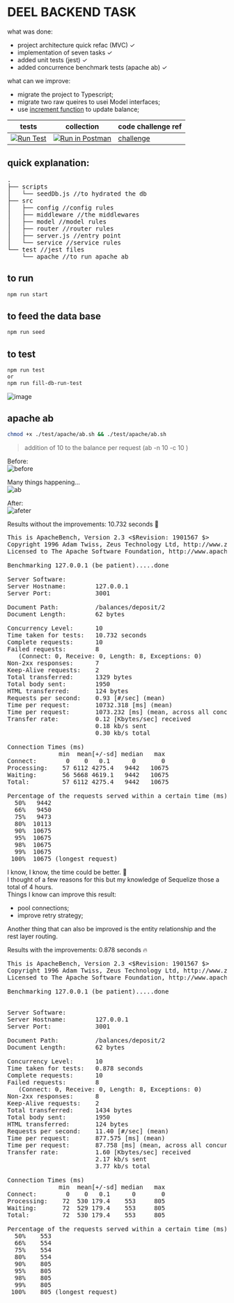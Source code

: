 # DEEL BACKEND TASK

what was done:

- project architecture quick refac (MVC) ✓
- implementation of seven tasks ✓
- added unit tests (jest) ✓
- added concurrence benchmark tests (apache ab) ✓

what can we improve: 

- migrate the project to Typescript;
- migrate two raw queires to usei Model interfaces;
- use [increment function](https://sequelize.org/docs/v6/core-concepts/model-querying-basics/#increment-decrement) to update balance;


| tests    | collection       |  code challenge ref                             |
|----------|-------------     |------                                 |
|[![Run Test](https://github.com/jonathan-sh/deel-backend/actions/workflows/test.yml/badge.svg?branch=main)](https://github.com/jonathan-sh/deel-backend/actions/workflows/test.yml)      | [![Run in Postman](https://run.pstmn.io/button.svg)](https://app.getpostman.com/run-collection/7b5c0ac1bbff6f7c2ae6?action=collection%2Fimport)  | [challenge](https://github.com/jonathan-sh/deel-backend/blob/main/CC.md)        

## quick explanation: 
<pre>
.
├── scripts
│   └── seedDb.js //to hydrated the db 
├── src
│   ├── config //config rules
│   ├── middleware //the middlewares
│   ├── model //model rules
│   ├── router //router rules
│   ├── server.js //entry point
│   └── service //service rules
└── test //jest files
    └── apache //to run apache ab
</pre>

## to run

```sh
npm run start
```

## to feed the data base

```sh
npm run seed
```

## to test

```sh
npm run test
or
npm run fill-db-run-test
```
![image](https://user-images.githubusercontent.com/15783623/206928194-d7b23d99-92f4-41f4-99b9-fc7eb8500a26.png)


## apache ab

```sh
chmod +x ./test/apache/ab.sh && ./test/apache/ab.sh
```

> addition of 10 to the balance per request (ab -n 10 -c 10 )

Before:<br/>
![before](https://user-images.githubusercontent.com/15783623/206600797-3bc1c8e3-634b-4110-9a0c-abf0cd4837bf.png)

Many things happening... <br/>
![ab](https://user-images.githubusercontent.com/15783623/206600018-0cac50a8-3694-4b6b-be2e-feb020c9abae.gif)

After:<br/>
![afeter](https://user-images.githubusercontent.com/15783623/206600830-cb3e0504-ea48-4f7c-b3f4-9e3c81f0fe93.png)

Results without the improvements: 10.732 seconds 🙁<br/>
<pre>
This is ApacheBench, Version 2.3 <$Revision: 1901567 $>
Copyright 1996 Adam Twiss, Zeus Technology Ltd, http://www.zeustech.net/
Licensed to The Apache Software Foundation, http://www.apache.org/

Benchmarking 127.0.0.1 (be patient).....done

Server Software:
Server Hostname:        127.0.0.1
Server Port:            3001

Document Path:          /balances/deposit/2
Document Length:        62 bytes

Concurrency Level:      10
Time taken for tests:   10.732 seconds
Complete requests:      10
Failed requests:        8
   (Connect: 0, Receive: 0, Length: 8, Exceptions: 0)
Non-2xx responses:      7
Keep-Alive requests:    2
Total transferred:      1329 bytes
Total body sent:        1950
HTML transferred:       124 bytes
Requests per second:    0.93 [#/sec] (mean)
Time per request:       10732.318 [ms] (mean)
Time per request:       1073.232 [ms] (mean, across all concurrent requests)
Transfer rate:          0.12 [Kbytes/sec] received
                        0.18 kb/s sent
                        0.30 kb/s total

Connection Times (ms)
              min  mean[+/-sd] median   max
Connect:        0    0   0.1      0       0
Processing:    57 6112 4275.4   9442   10675
Waiting:       56 5668 4619.1   9442   10675
Total:         57 6112 4275.4   9442   10675

Percentage of the requests served within a certain time (ms)
  50%   9442
  66%   9450
  75%   9473
  80%  10113
  90%  10675
  95%  10675
  98%  10675
  99%  10675
 100%  10675 (longest request)
</pre>

I know, I know, the time could be better. 😬 <br>
I thought of a few reasons for this but my knowledge of Sequelize those a total of 4 hours.  <br>
Things I know can improve this result:

- pool connections;
- improve retry strategy;

Another thing that can also be improved is the entity relationship and the rest layer routing.

Results with the improvements: 0.878 seconds 🔥<br/>
<pre>
This is ApacheBench, Version 2.3 <$Revision: 1901567 $>
Copyright 1996 Adam Twiss, Zeus Technology Ltd, http://www.zeustech.net/
Licensed to The Apache Software Foundation, http://www.apache.org/

Benchmarking 127.0.0.1 (be patient).....done


Server Software:        
Server Hostname:        127.0.0.1
Server Port:            3001

Document Path:          /balances/deposit/2
Document Length:        62 bytes

Concurrency Level:      10
Time taken for tests:   0.878 seconds
Complete requests:      10
Failed requests:        8
   (Connect: 0, Receive: 0, Length: 8, Exceptions: 0)
Non-2xx responses:      8
Keep-Alive requests:    2
Total transferred:      1434 bytes
Total body sent:        1950
HTML transferred:       124 bytes
Requests per second:    11.40 [#/sec] (mean)
Time per request:       877.575 [ms] (mean)
Time per request:       87.758 [ms] (mean, across all concurrent requests)
Transfer rate:          1.60 [Kbytes/sec] received
                        2.17 kb/s sent
                        3.77 kb/s total

Connection Times (ms)
              min  mean[+/-sd] median   max
Connect:        0    0   0.1      0       0
Processing:    72  530 179.4    553     805
Waiting:       72  529 179.4    553     805
Total:         72  530 179.4    553     805

Percentage of the requests served within a certain time (ms)
  50%    553
  66%    554
  75%    554
  80%    554
  90%    805
  95%    805
  98%    805
  99%    805
 100%    805 (longest request)
</pre>
